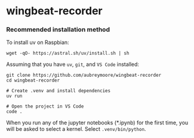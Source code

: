 # wingbeat-recorder

### Recommended installation method

To install uv on Raspbian:
```
wget -qO- https://astral.sh/uv/install.sh | sh
```

Assuming that you have ``uv``, ``git``, and ``VS Code`` installed:

```
git clone https://github.com/aubreymoore/wingbeat-recorder
cd wingbeat-recorder

# Create .venv and install dependencies
uv run 

# Open the project in VS Code
code .
```

When you run any of the jupyter notebooks (*.ipynb) for the first time, you will be asked to select a kernel. Select ``.venv/bin/python``.
